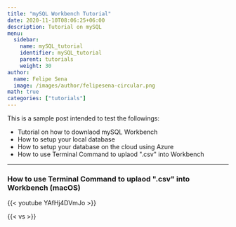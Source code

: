 ```yaml
---
title: "mySQL Workbench Tutorial"
date: 2020-11-10T08:06:25+06:00
description: Tutorial on mySQL
menu:
  sidebar:
    name: mySQL_tutorial
    identifier: mySQL_tutorial
    parent: tutorials
    weight: 30
author:
  name: Felipe Sena
  image: /images/author/felipesena-circular.png
math: true
categories: ["tutorials"]
---
```


This is a sample post intended to test the followings:

- Tutorial on how to downlaod mySQL Workbench
- How to setup your local database
- How to setup your database on the cloud using Azure
- How to use Terminal Command to uplaod ".csv" into Workbench

---

### How to use Terminal Command to uplaod ".csv" into Workbench (macOS)

{{< youtube YAfHj4DVmJo >}}

{{< vs >}}